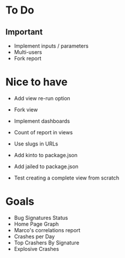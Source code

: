 # To Do

## Important

- Implement inputs / parameters
- Multi-users
- Fork report

# Nice to have

- Add view re-run option
- Fork view
- Implement dashboards
- Count of report in views
- Use slugs in URLs
- Add kinto to package.json
- Add jailed to package.json

- Test creating a complete view from scratch

# Goals

- Bug Signatures Status
- Home Page Graph
- Marco's correlations report
- Crashes per Day
- Top Crashers By Signature
- Explosive Crashes
